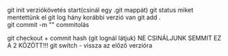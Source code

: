 git init    verziókövetés start(csinál egy .git mappát)
git status  miket mentettünk el
git log     hány korábbi verzió van
git add .   
git commit -m ""    commitolás

git checkout + commit hash (git lognál látjuk) NE CSINÁLJUNK SEMMIT EZ A 2 KÖZÖTT!!!
git switch -    vissza az előző verzióra